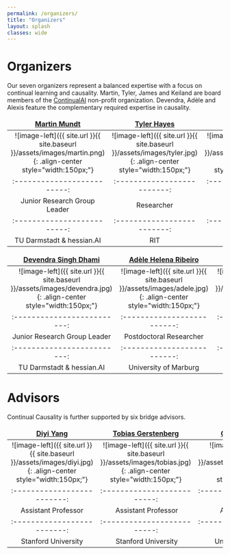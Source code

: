 ```yaml
---
permalink: /organizers/
title: "Organizers"
layout: splash
classes: wide
---
```

 <style type="text/css">
    .image-left {
      display: block;
      margin-left: auto;
      margin-right: auto;
      float: right;
    }
    td, th {
   		border: none!important;
   	} 
   	table th:first-of-type {
    	width: 15%;
	}
	table th:nth-of-type(2) {
    	width: 15%;
	}
	table th:nth-of-type(3) {
    	width: 15%;
	}
	table th:nth-of-type(4) {
    	width: 15%;
	}
	table th:nth-of-type(5) {
    	width: 15%;
	}
	table th:nth-of-type(6) {
    	width: 15%;
	}
 </style>


# Organizers
Our seven organizers represent a balanced expertise with a focus on continual learning and causality. Martin, Tyler, James and Keiland are board members of the [ContinualAI](https://www.continualai.org) non-profit organization. Devendra, Adèle and Alexis feature the complementary required expertise in causality. 

<a href="http://owll-lab.com">Martin Mundt</a> |  <a href="https://tyler-hayes.github.io">Tyler Hayes</a> | <a href="https://jamessealesmith.github.io">James Smith</a> | <a href="https://www.kwcooper.xyz">Keiland Cooper</a>
:-------------------------:|:-------------------------:|:-------------------------:|:-------------------------: 
![image-left]({{ site.url }}{{ site.baseurl }}/assets/images/martin.png){: .align-center style="width:150px;"}  |  ![image-left]({{ site.url }}{{ site.baseurl }}/assets/images/tyler.jpg){: .align-center style="width:150px;"} | ![image-left]({{ site.url }}{{ site.baseurl }}/assets/images/james.jpg){: .align-center style="width:150px;"} | ![image-left]({{ site.url }}{{ site.baseurl }}/assets/images/keiland.jpg){: .align-center style="width:150px;"}
:-------------------------:|:-------------------------:|:-------------------------:|:-------------------------: 
Junior Research Group Leader  | Researcher | PhD Student | PhD Candidate
:-------------------------:|:-------------------------:|:-------------------------: 
TU Darmstadt & hessian.AI | RIT | Georgia Tech | University of California


<a href="https://sites.google.com/view/devendradhami">Devendra Singh Dhami</a> |  <a href="https://adele.github.io">Adèle Helena Ribeiro</a> | <a href="https://alexisbellot.github.io/Website/">Alexis Bellot</a>
:-------------------------:|:-------------------------:|:-------------------------:
![image-left]({{ site.url }}{{ site.baseurl }}/assets/images/devendra.jpg){: .align-center style="width:150px;"}  |  ![image-left]({{ site.url }}{{ site.baseurl }}/assets/images/adele.jpg){: .align-center style="width:150px;"} | ![image-left]({{ site.url }}{{ site.baseurl }}/assets/images/alexis.jpg){: .align-center style="width:150px;"} 
:-------------------------:|:-------------------------:|:-------------------------:
Junior Research Group Leader  | Postdoctoral Researcher | Research Scientist
:-------------------------:|:-------------------------:|:-------------------------: 
TU Darmstadt & hessian.AI | University of Marburg | DeepMind

# Advisors

Continual Causality is further supported by six bridge advisors. 

<a href="https://cs.stanford.edu/~diyiy/">Diyi Yang</a> | <a href="https://cicl.stanford.edu/member/tobias_gerstenberg/">Tobias Gerstenberg</a> | <a href="https://chriskanan.com">Christopher Kanan</a> | <a href="https://ml-research.github.io/people/kkersting/">Kristian Kersting</a> | <a href="https://webdocs.cs.ualberta.ca/~whitem/">Martha White</a> | <a href="https://sites.google.com/view/razp">Razvan Pascanu</a>
:-------------------------:|:-------------------------:|:-------------------------:|:-------------------------:|:-------------------------:|:-------------------------: 
![image-left]({{ site.url }}{{ site.baseurl }}/assets/images/diyi.jpg){: .align-center style="width:150px;"} | ![image-left]({{ site.url }}{{ site.baseurl }}/assets/images/tobias.jpg){: .align-center style="width:150px;"} | ![image-left]({{ site.url }}{{ site.baseurl }}/assets/images/christopher.jpg){: .align-center style="width:150px;"} | ![image-left]({{ site.url }}{{ site.baseurl }}/assets/images/kristian.jpg){: .align-center style="width:150px;"} | ![image-left]({{ site.url }}{{ site.baseurl }}/assets/images/martha.jpg){: .align-center style="width:150px;"} | ![image-left]({{ site.url }}{{ site.baseurl }}/assets/images/razvan.jpg){: .align-center style="width:150px;"}
:-------------------------:|:-------------------------:|:-------------------------:|:-------------------------:|:-------------------------:|:-------------------------: 
Assistant Professor | Assistant Professor | Associate Professor | Full Professor | Associate Professor | Research Scientist
:-------------------------:|:-------------------------:|:-------------------------:|:-------------------------:|:-------------------------:|:-------------------------: 
Stanford University | Stanford University | University of Rochester | TU Darmstadt, hessian.AI | University of Alberta, Amii | DeepMind  








